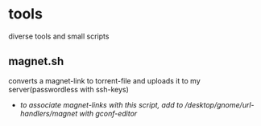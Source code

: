 tools
=====

diverse tools and small scripts

magnet.sh 
---------
converts a magnet-link to torrent-file and uploads it to my server(passwordless with ssh-keys)

* *to associate magnet-links with this script, add to /desktop/gnome/url-handlers/magnet with gconf-editor*
